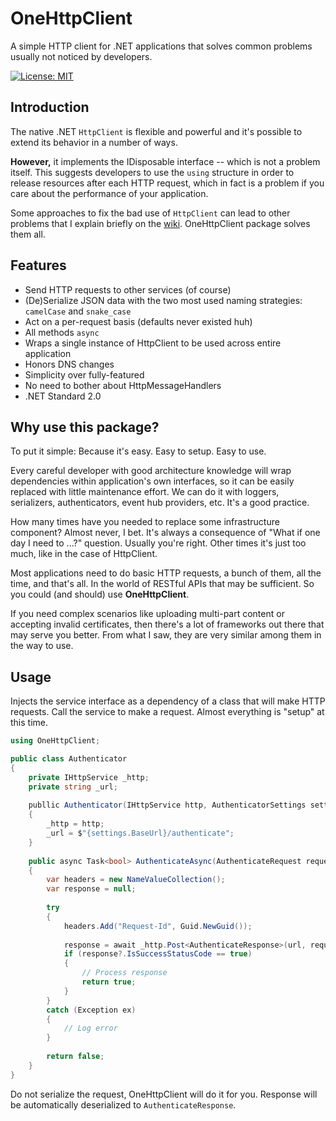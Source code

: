 # OneHttpClient

A simple HTTP client for .NET applications that solves common problems usually not noticed by developers.

[![License: MIT](https://img.shields.io/badge/License-MIT-yellow.svg)](https://opensource.org/licenses/MIT)

## Introduction

The native .NET `HttpClient` is flexible and powerful and it's possible to extend its behavior in a number of ways.

**However,** it implements the IDisposable interface -- which is not a problem itself. This suggests 
developers to use the `using` structure in order to release resources after each HTTP request, 
which in fact is a problem if you care about the performance of your application.

Some approaches to fix the bad use of `HttpClient` can lead to other problems that I explain briefly 
on the [wiki](https://github.com/psvaiter/one-http-client/wiki). OneHttpClient package solves them all.

## Features

- Send HTTP requests to other services (of course)
- (De)Serialize JSON data with the two most used naming strategies: `camelCase` and `snake_case`
- Act on a per-request basis (defaults never existed huh)
- All methods `async`
- Wraps a single instance of HttpClient to be used across entire application
- Honors DNS changes
- Simplicity over fully-featured
- No need to bother about HttpMessageHandlers
- .NET Standard 2.0

## Why use this package?

To put it simple: Because it's easy. Easy to setup. Easy to use.

Every careful developer with good architecture knowledge will wrap dependencies within application's 
own interfaces, so it can be easily replaced with little maintenance effort. We can do it with 
loggers, serializers, authenticators, event hub providers, etc. It's a good practice.

How many times have you needed to replace some infrastructure component? Almost never, I bet.
It's always a consequence of "What if one day I need to ...?" question. Usually you're right. Other times 
it's just too much, like in the case of HttpClient.

Most applications need to do basic HTTP requests, a bunch of them, all the time, and that's all.
In the world of RESTful APIs that may be sufficient. So you could (and should) use **OneHttpClient**.

If you need complex scenarios like uploading multi-part content or accepting invalid certificates, 
then there's a lot of frameworks out there that may serve you better. From what I saw, they are very 
similar among them in the way to use.

## Usage

Injects the service interface as a dependency of a class that will make HTTP requests.
Call the service to make a request. Almost everything is "setup" at this time.

```csharp
using OneHttpClient;

public class Authenticator
{
    private IHttpService _http;
    private string _url;
        
    publlic Authenticator(IHttpService http, AuthenticatorSettings settings) 
    {
        _http = http;
        _url = $"{settings.BaseUrl}/authenticate";
    }
    
    public async Task<bool> AuthenticateAsync(AuthenticateRequest request)
    {
        var headers = new NameValueCollection();
        var response = null;
        
        try
        {
            headers.Add("Request-Id", Guid.NewGuid());
            
            response = await _http.Post<AuthenticateResponse>(url, request, headers);            
            if (response?.IsSuccessStatusCode == true)
            {
                // Process response
                return true;
            }
        }
        catch (Exception ex)
        {
            // Log error
        }
        
        return false;
    }
}
```

Do not serialize the request, OneHttpClient will do it for you.
Response will be automatically deserialized to `AuthenticateResponse`.
